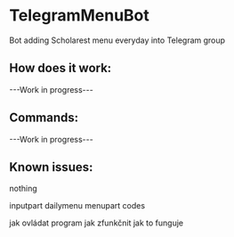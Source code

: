# TelegramMenuBot
 Bot adding Scholarest menu everyday into Telegram group

## How does it work:
---Work in progress---

## Commands:
---Work in progress---

## Known issues:
nothing


inputpart
dailymenu
menupart
codes

jak ovládat program
jak zfunkčnit 
jak to funguje